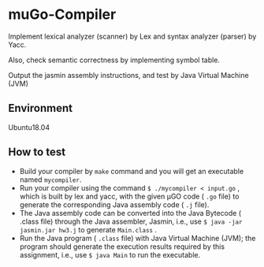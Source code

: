 # muGo-Compiler

Implement lexical analyzer (scanner) by Lex and syntax analyzer (parser) by Yacc.

Also, check semantic correctness by implementing symbol table.

Output the jasmin assembly instructions, and test by Java Virtual Machine (JVM)

## Environment

Ubuntu18.04

## How to test

- Build your compiler by `make` command and you will get an executable named
`mycompiler`.
- Run your compiler using the command `$ ./mycompiler < input.go` , which is built by
lex and yacc, with the given μGO code ( `.go` file) to generate the corresponding Java
assembly code ( `.j` file).
- The Java assembly code can be converted into the Java Bytecode ( .class file) through the
Java assembler, Jasmin, i.e., use `$ java -jar jasmin.jar hw3.j` to generate
`Main.class` .
- Run the Java program ( `.class` file) with Java Virtual Machine (JVM); the program should
generate the execution results required by this assignment, i.e., use `$ java Main` to run
the executable.


